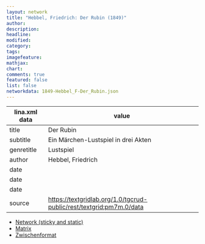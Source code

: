 ```yaml
---
layout: network
title: "Hebbel, Friedrich: Der Rubin (1849)"
author:
description:
headline:
modified:
category:
tags:
imagefeature: 
mathjax: 
chart: 
comments: true
featured: false
list: false
networkdata: 1849-Hebbel_F-Der_Rubin.json
---
```

lina.xml data  | value
------------- | -------------
title|Der Rubin
subtitle|Ein Märchen-Lustspiel in drei Akten
genretitle|Lustspiel
author|Hebbel, Friedrich
date|
date|
date|
source|https://textgridlab.org/1.0/tgcrud-public/rest/textgrid:pm7m.0/data


* [Network (sticky and static)](/network325)
* [Matrix](/matrix325)
* [Zwischenformat](/lina325 )
